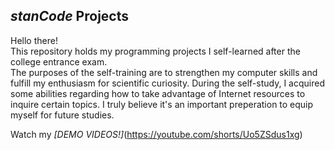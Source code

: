 ## *stanCode* Projects
Hello there!\
This repository holds my programming projects I self-learned after the college entrance exam.\
The purposes of the self-training are to strengthen my computer skills and fulfill my enthusiasm for scientific curiosity. During the self-study, I acquired some abilities regarding how to take advantage of Internet resources to inquire certain topics. I truly believe it's an important preperation to equip myself for future studies.

Watch my *[DEMO VIDEOS!]*(https://youtube.com/shorts/Uo5ZSdus1xg)
